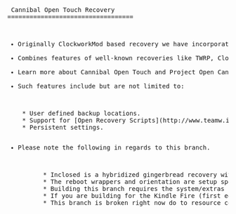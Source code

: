 <pre> Cannibal Open Touch Recovery
==================================

<ul>
<li>Originally ClockworkMod based recovery we have incorporated and updated touch controls originally written by Napstar of Team Utter Chaos.</li>
<li>Combines features of well-known recoveries like TWRP, ClockworkMod and AmonRA to allow users to easily and effortlessly manage their Android-powered devices.</li>
<li>Learn more about Cannibal Open Touch and Project Open Cannibal at [projectopencannibal.net](http://www.projectopencannibal.net/the-project/) or come join as at our [forums](http://forums.projectopencannibal.net/).</li>
<li>Such features include but are not limited to:</li>
</ul>
	* User defined backup locations.
	* Support for [Open Recovery Scripts](http://www.teamw.in/OpenRecoveryScript).
	* Persistent settings.
<ul>
<li>Please note the following in regards to this branch.</li>
<ul>
	* Inclosed is a hybridized gingerbread recovery with backported ext4 and 'Retouch Binaries' for 3.0 boot image compatibility on the Kindle Fire (first edition).
	* The reboot wrappers and orientation are setup specfically for the Kindle Fire (first edition).
	* Building this branch requires the system/extras repo from Jellybean, specfically 'system/extras/ext4_utils' in order to work.
	* If you are building for the Kindle Fire (first edition) you may also checkout our [Hybrid](https://github.com/ProjectOpenCannibal/android_bootable_recovery/tree/hybrid) branch instead.
	* This branch is broken right now do to resource conflicts, do NOT use it; please see our [Jellybean-dev](https://github.com/ProjectOpenCannibal/android_bootable_recovery/tree/jellybean-dev) branch for the most up to date (beta) source.
